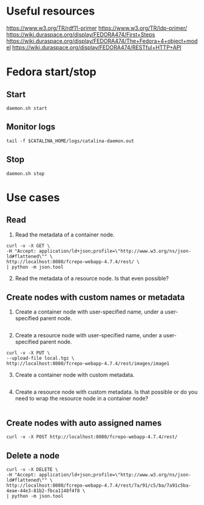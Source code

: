 # Useful resources
https://www.w3.org/TR/rdf11-primer
https://www.w3.org/TR/ldp-primer/
https://wiki.duraspace.org/display/FEDORA474/First+Steps
https://wiki.duraspace.org/display/FEDORA474/The+Fedora+4+object+model
https://wiki.duraspace.org/display/FEDORA474/RESTful+HTTP+API

# Fedora start/stop

## Start
```
daemon.sh start
```

## Monitor logs
```
tail -f $CATALINA_HOME/logs/catalina-daemon.out
```

## Stop
```
daemon.sh stop
```

# Use cases

## Read

1. Read the metadata of a container node.

  ```
curl -v -X GET \
-H "Accept: application/ld+json;profile=\"http://www.w3.org/ns/json-ld#flattened\"" \
http://localhost:8080/fcrepo-webapp-4.7.4/rest/ \
| python -m json.tool
  ```
2. Read the metadata of a resource node. Is that even possible?

## Create nodes with custom names or metadata

1. Create a container node with user-specified name, under a user-specified parent node.
  ```
  ```
  
2. Create a resource node with user-specified name, under a user-specified parent node.
  ```
curl -v -X PUT \
--upload-file local.tgz \
http://localhost:8080/fcrepo-webapp-4.7.4/rest/images/image1
  ```

3. Create a container node with custom metadata.
  ```
  ```
  
4. Create a resource node with custom metadata. Is that possible or do you need to wrap the resource node in a container node?
  ```
  ```

## Create nodes with auto assigned names

```
curl -v -X POST http://localhost:8080/fcrepo-webapp-4.7.4/rest/
```

## Delete a node
```
curl -v -X DELETE \
-H "Accept: application/ld+json;profile=\"http://www.w3.org/ns/json-ld#flattened\"" \
http://localhost:8080/fcrepo-webapp-4.7.4/rest/7a/91/c5/ba/7a91c5ba-4eae-44e3-81b2-fbca1148f4f8 \
| python -m json.tool
```
